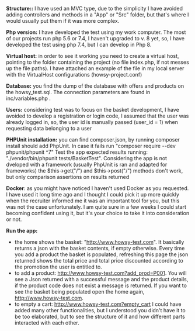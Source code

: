 
**Structure::** I have used an MVC type, due to the simplicity I have avoided adding controllers and methods in a "App" or "Src" folder, but that's where I would usually
put them if it was more complex.  

**Php version:** I have developed the test using my work computer. The most of our projects run php 5.6 or 7.4, I haven't upgraded to v. 8 yet, so, I have
developed the test using php 7.4, but I can develop in Php 8.

**Virtual host:** in order to see it working you need to create a virtual host, pointing to the folder containing the project
(no file index.php, if not messes up the file paths). I have attached an example of the file in my local server with the VirtualHost 
configurations (howsy-project.conf)

**Database:** you find the dump of the database with offers and products on the howsy_test.sql. The connection parameters are found in inc/variables.php .

**Users:** considering test was to focus on the basket development, I have avoided to develop a registration or login code,
I assumed that the user was already logged in, so, the user id is manually passed (user_id = 1) when requesting data belonging to a user

**PHPUnit installation:** you can find composer.json, by running composer install should add PhpUnit. In case it fails  run "composer require --dev phpunit/phpunit ^7"
Test the app expected results running: "./vendor/bin/phpunit tests/BasketTest". Considering the app is not dveloped with a framework (usually PhpUnit
is ran and adapted for frameworks) the $this->get("/") and $this->post("/") methods don't work, but only comparison assertions on results returned


**Docker**: as you might have noticed I haven't used Docker as you requested. I have used it long time ago and I thought I could pick it up more quickly
when the recruiter informed me it was an important tool for you, but this was not the case unfortunately. I am quite sure in a few weeks I could start becoming confident using it, 
but it's your choice to take it into consideration or not. 

**Run the app:**
- the home shows the basket: "http://www.howsy-test.com". It basically returns a json with the basket contents, if empty otherwise. Every time you add a product
    the basket is populated, refreshing this page the json returned shows the total price and total price discounted according to the 
    promotion the user is entitled to. 
- to add a product: http://www.howsy-test.com?add_prod=P001. You will see a Json returned with a successful message and the product details, if the product code 
  does not exist a message is returned. If you want to see the basket being populated open the home again, http://www.howsy-test.com.
- to empty a cart: http://www.howsy-test.com?empty_cart
I could have added many other functionalities, but I understood you didn't have it to be too elaborated, but to see the structure 
of it and how different parts interacted with each other. 


